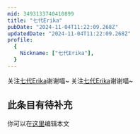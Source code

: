 ```yaml
---
mid: 3493133740410899
title: "七代Erika"
pubDate: "2024-11-04T11:22:09.268Z"
updatedDate: "2024-11-04T11:22:09.268Z"
profile:
  {
    Nickname: ["七代Erika"],
  }
---
```


关注[七代Erika](https://space.bilibili.com/3493133740410899)谢谢喵~ 关注[七代Erika](https://space.bilibili.com/3493133740410899)谢谢喵~

## 此条目有待补充
你可以在[这里](https://github.com/Yuhanawa/VTuber.ICU-Content/edit/master/v/七代Erika/index.md)编辑本文
